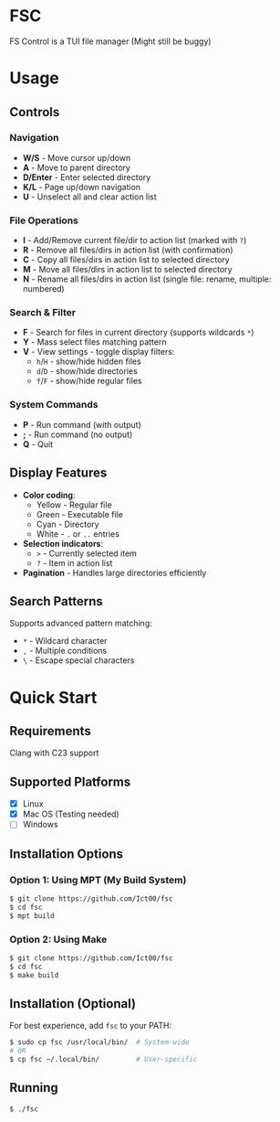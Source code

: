 # FSC
FS Control is a TUI file manager
(Might still be buggy)

# Usage
## Controls

### Navigation
* **W/S** - Move cursor up/down
* **A** - Move to parent directory
* **D/Enter** - Enter selected directory
* **K/L** - Page up/down navigation
* **U** - Unselect all and clear action list

### File Operations
* **I** - Add/Remove current file/dir to action list (marked with `?`)
* **R** - Remove all files/dirs in action list (with confirmation)
* **C** - Copy all files/dirs in action list to selected directory
* **M** - Move all files/dirs in action list to selected directory
* **N** - Rename all files/dirs in action list (single file: rename, multiple: numbered)

### Search & Filter
* **F** - Search for files in current directory (supports wildcards `*`)
* **Y** - Mass select files matching pattern
* **V** - View settings - toggle display filters:
  - `h`/`H` - show/hide hidden files
  - `d`/`D` - show/hide directories  
  - `f`/`F` - show/hide regular files

### System Commands
* **P** - Run command (with output)
* **;** - Run command (no output)
* **Q** - Quit

## Display Features
* **Color coding**:
  - Yellow - Regular file
  - Green - Executable file
  - Cyan - Directory
  - White - `.` or `..` entries
* **Selection indicators**:
  - `>` - Currently selected item
  - `?` - Item in action list
* **Pagination** - Handles large directories efficiently

## Search Patterns
Supports advanced pattern matching:
- `*` - Wildcard character
- `,` - Multiple conditions
- `\` - Escape special characters

# Quick Start

## Requirements
Clang with C23 support

## Supported Platforms
* [x] Linux
* [x] Mac OS (Testing needed)
* [ ] Windows

## Installation Options

### Option 1: Using MPT (My Build System)
```bash
$ git clone https://github.com/Ict00/fsc
$ cd fsc
$ mpt build
```

### Option 2: Using Make
```bash
$ git clone https://github.com/Ict00/fsc  
$ cd fsc
$ make build
```

## Installation (Optional)
For best experience, add `fsc` to your PATH:
```bash
$ sudo cp fsc /usr/local/bin/  # System-wide
# OR
$ cp fsc ~/.local/bin/         # User-specific
```

## Running
```bash
$ ./fsc
```
